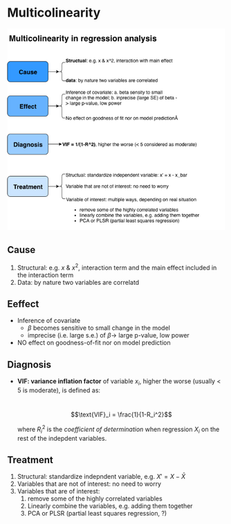 # Multicolinearity

![Multicolinearity](https://raw.githubusercontent.com/askming/picgo/master/Multicolinearity.png)

## Cause

1. Structural: e.g. $x \ \&\ x^2$, interaction term and the main effect included in the interaction term
2. Data: by nature two variables are correlatd

## Eeffect

- Inference of covariate
  - $\beta$ becomes sensitive to small change in the model
  - imprecise (i.e. large s.e.) of $\beta\rightarrow$ large p-value, low power
- NO effect on goodness-of-fit nor on model prediction

## Diagnosis

- **VIF: variance inflation factor** of variable  $x_i$, higher the worse (usually < 5 is moderate), is defined as:

  ​							$$\text{VIF}_i = \frac{1}{1-R_i^2}$$

  where $R_i^2$ is the *coefficient of determination* when regression $X_i$ on the rest of the indepdent variables.

## Treatment ​

1. Structural: standardize indepndent variable, e.g. $X' = X - \bar{X}$
2. Variables that are not of interest: no need to worry
3. Variables that are of interest:
   1. remove some of the highly correlated variables
   2. Linearly combine the variables, e.g. adding them together
   3. PCA or PLSR (partial least squares regression, ?)

